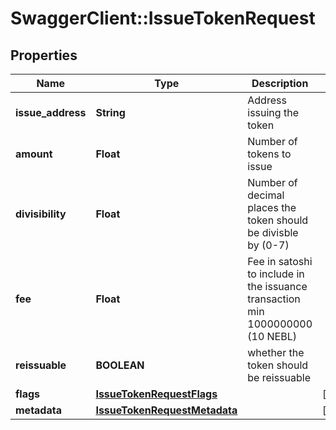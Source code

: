 # SwaggerClient::IssueTokenRequest

## Properties
Name | Type | Description | Notes
------------ | ------------- | ------------- | -------------
**issue_address** | **String** | Address issuing the token | 
**amount** | **Float** | Number of tokens to issue | 
**divisibility** | **Float** | Number of decimal places the token should be divisble by (0-7) | 
**fee** | **Float** | Fee in satoshi to include in the issuance transaction min 1000000000 (10 NEBL) | 
**reissuable** | **BOOLEAN** | whether the token should be reissuable | 
**flags** | [**IssueTokenRequestFlags**](IssueTokenRequestFlags.md) |  | [optional] 
**metadata** | [**IssueTokenRequestMetadata**](IssueTokenRequestMetadata.md) |  | [optional] 


